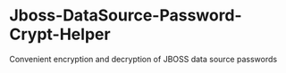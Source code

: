 # Jboss-DataSource-Password-Crypt-Helper
Convenient encryption and decryption of JBOSS data source passwords
